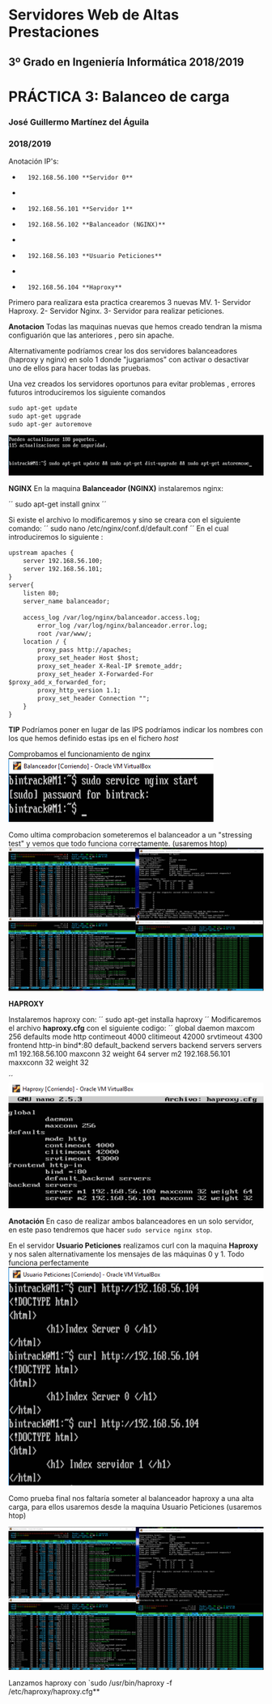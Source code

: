 Servidores Web de Altas Prestaciones
====================================
3º Grado en Ingeniería Informática 2018/2019
--------------------------------------------


# PRÁCTICA 3: Balanceo de carga
### José Guillermo Martínez del Águila
### 2018/2019


Anotación IP's:
-       192.168.56.100 **Servidor 0**
-       
-       192.168.56.101 **Servidor 1**
  
-       192.168.56.102 **Balanceador (NGINX)**
-       
-       192.168.56.103 **Usuario Peticiones**
-       
-       192.168.56.104 **Haproxy**
  
Primero para realizara esta practica crearemos 3 nuevas MV.
        1- Servidor Haproxy. 
        2- Servidor Nginx.
        3- Servidor para realizar peticiones.

**Anotacion** Todas las maquinas nuevas que hemos creado tendran la misma configuarión que las anteriores , pero sin apache.

Alternativamente podríamos crear los dos servidores balanceadores (haproxy y nginx) en solo 1 donde "jugariamos" con activar o desactivar uno de ellos para hacer todas las pruebas.

Una vez creados los servidores oportunos para evitar problemas , errores futuros introduciremos los siguiente comandos

```
sudo apt-get update
sudo apt-get upgrade
sudo apt-ger autoremove
```
![Preparación](https://github.com/BinTRack/SWAP-/blob/master/Practica%203/Preparacion%20maquina%203.PNG)

**NGINX**
En la maquina **Balanceador (NGINX)** instalaremos nginx:

´´
sudo apt-get install gninx
´´

Si existe el archivo lo modificaremos y sino se creara con el siguiente comando:
´´
sudo nano /etc/nginx/conf.d/default.conf
´´
En el cual introduciremos lo siguiente :
```
upstream apaches {
	server 192.168.56.100;
	server 192.168.56.101;
}
server{
	listen 80;
	server_name balanceador;

	access_log /var/log/nginx/balanceador.access.log;
        error_log /var/log/nginx/balanceador.error.log; 
        root /var/www/;
	location / {
		proxy_pass http://apaches;
		proxy_set_header Host $host;
		proxy_set_header X-Real-IP $remote_addr;
		proxy_set_header X-Forwarded-For 	$proxy_add_x_forwarded_for;
		proxy_http_version 1.1;
		proxy_set_header Connection "";
	}
}

```
**TIP** Podríamos poner en lugar de las IPS  podríamos indicar los nombres con los que hemos definido estas ips en el fichero *host*

Comprobamos el funcionamiento de nginx ![TestNginx](https://github.com/BinTRack/SWAP-/blob/master/Practica%203/Test%20nginx.PNG)

Como ultima comprobacion someteremos el balanceador a un "stressing test" y vemos que todo funciona correctamente. (usaremos htop) ![GNINX](https://github.com/BinTRack/SWAP-/blob/master/Practica%203/Gninx.png)

**HAPROXY**

Instalaremos haproxy con:
´´
sudo apt-get installa haproxy
´´
Modificaremos el archivo **haproxy.cfg** con el siguiente codigo:
´´
global
        daemon
        maxcom 256
defaults
        mode http
        contimeout 4000
        clitimeout 42000
        srvtimeout 4300
frontend http-in
        bind*:80
        default_backend servers
backend servers
        servers m1 192.168.56.100 maxconn 32 weight 64
        server m2 192.168.56.101 maxxconn 32 weight 32

´´
![haproxy.cfg](https://github.com/BinTRack/SWAP-/blob/master/Practica%203/haproxy.cfg.PNG)

**Anotación** En caso de realizar ambos balanceadores en un solo servidor, en este paso tendremos que hacer `sudo service nginx stop`.

En el servidor **Usuario Peticiones** realizamos curl con la maquina **Haproxy** y nos salen alternativamente  los mensajes de las máquinas 0 y 1. Todo funciona perfectamente ![FuncionaHaproxy](https://github.com/BinTRack/SWAP-/blob/master/Practica%203/Funciona%20Haproxy.PNG)

Como prueba final nos faltaría someter al balanceador haproxy a una alta carga, para ellos usaremos desde la maquina Usuario Peticiones  (usaremos htop)

![haproxy](https://github.com/BinTRack/SWAP-/blob/master/Practica%203/haproxy.png)

Lanzamos haproxy con `sudo /usr/bin/haproxy -f /etc/haproxy/haproxy.cfg**


 